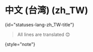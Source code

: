 # 中文 (台湾) (zh_TW)
{id="statuses-lang-zh_TW-title"}



> All lines are translated 😊
>
{style="note"}

